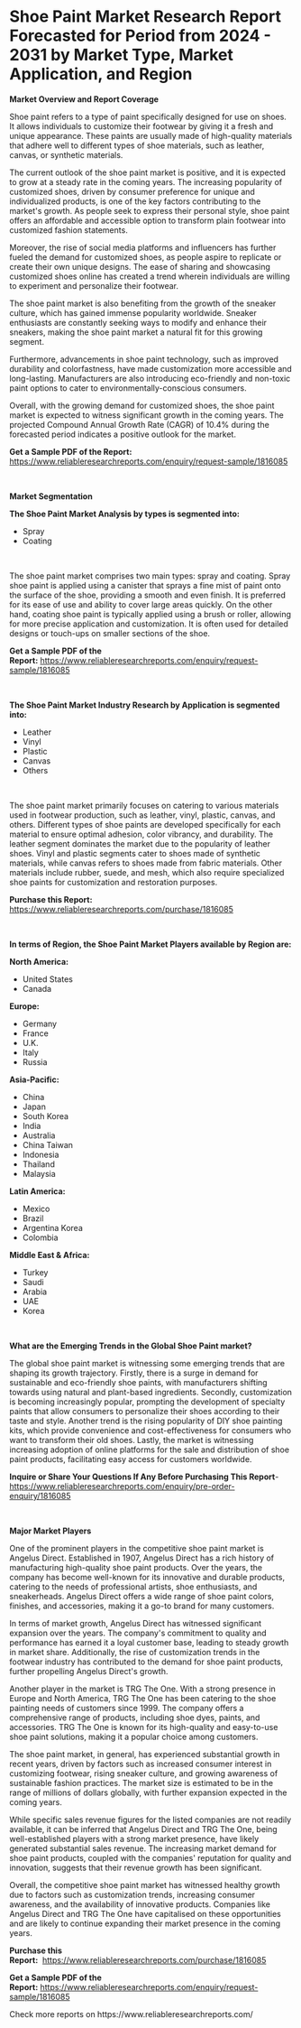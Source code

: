 <p><h1>Shoe Paint Market Research Report Forecasted for Period from 2024 -  2031 by Market Type, Market Application, and Region</h1></p><p><strong>Market Overview and Report Coverage</strong></p>
<p><p>Shoe paint refers to a type of paint specifically designed for use on shoes. It allows individuals to customize their footwear by giving it a fresh and unique appearance. These paints are usually made of high-quality materials that adhere well to different types of shoe materials, such as leather, canvas, or synthetic materials.</p><p>The current outlook of the shoe paint market is positive, and it is expected to grow at a steady rate in the coming years. The increasing popularity of customized shoes, driven by consumer preference for unique and individualized products, is one of the key factors contributing to the market's growth. As people seek to express their personal style, shoe paint offers an affordable and accessible option to transform plain footwear into customized fashion statements.</p><p>Moreover, the rise of social media platforms and influencers has further fueled the demand for customized shoes, as people aspire to replicate or create their own unique designs. The ease of sharing and showcasing customized shoes online has created a trend wherein individuals are willing to experiment and personalize their footwear.</p><p>The shoe paint market is also benefiting from the growth of the sneaker culture, which has gained immense popularity worldwide. Sneaker enthusiasts are constantly seeking ways to modify and enhance their sneakers, making the shoe paint market a natural fit for this growing segment.</p><p>Furthermore, advancements in shoe paint technology, such as improved durability and colorfastness, have made customization more accessible and long-lasting. Manufacturers are also introducing eco-friendly and non-toxic paint options to cater to environmentally-conscious consumers.</p><p>Overall, with the growing demand for customized shoes, the shoe paint market is expected to witness significant growth in the coming years. The projected Compound Annual Growth Rate (CAGR) of 10.4% during the forecasted period indicates a positive outlook for the market.</p></p>
<p><strong>Get a Sample PDF of the Report:</strong> <a href="https://www.reliableresearchreports.com/enquiry/request-sample/1816085">https://www.reliableresearchreports.com/enquiry/request-sample/1816085</a></p>
<p>&nbsp;</p>
<p><strong>Market Segmentation</strong></p>
<p><strong>The Shoe Paint Market Analysis by types is segmented into:</strong></p>
<p><ul><li>Spray</li><li>Coating</li></ul></p>
<p>&nbsp;</p>
<p><p>The shoe paint market comprises two main types: spray and coating. Spray shoe paint is applied using a canister that sprays a fine mist of paint onto the surface of the shoe, providing a smooth and even finish. It is preferred for its ease of use and ability to cover large areas quickly. On the other hand, coating shoe paint is typically applied using a brush or roller, allowing for more precise application and customization. It is often used for detailed designs or touch-ups on smaller sections of the shoe.</p></p>
<p><strong>Get a Sample PDF of the Report:</strong>&nbsp;<a href="https://www.reliableresearchreports.com/enquiry/request-sample/1816085">https://www.reliableresearchreports.com/enquiry/request-sample/1816085</a></p>
<p>&nbsp;</p>
<p><strong>The Shoe Paint Market Industry Research by Application is segmented into:</strong></p>
<p><ul><li>Leather</li><li>Vinyl</li><li>Plastic</li><li>Canvas</li><li>Others</li></ul></p>
<p>&nbsp;</p>
<p><p>The shoe paint market primarily focuses on catering to various materials used in footwear production, such as leather, vinyl, plastic, canvas, and others. Different types of shoe paints are developed specifically for each material to ensure optimal adhesion, color vibrancy, and durability. The leather segment dominates the market due to the popularity of leather shoes. Vinyl and plastic segments cater to shoes made of synthetic materials, while canvas refers to shoes made from fabric materials. Other materials include rubber, suede, and mesh, which also require specialized shoe paints for customization and restoration purposes.</p></p>
<p><strong>Purchase this Report:</strong>&nbsp; <a href="https://www.reliableresearchreports.com/purchase/1816085">https://www.reliableresearchreports.com/purchase/1816085</a></p>
<p>&nbsp;</p>
<p><strong>In terms of Region, the Shoe Paint Market Players available by Region are:</strong></p>
<p>
    <p> <strong> North America: </strong>
        <ul>
            <li>United States</li>
            <li>Canada</li>
        </ul>
        </p> 
    <p> <strong> Europe: </strong>
        <ul>
            <li>Germany</li>
            <li>France</li>
            <li>U.K.</li>
            <li>Italy</li>
            <li>Russia</li>
        </ul>
        </p> 
    <p> <strong> Asia-Pacific: </strong>
        <ul>
            <li>China</li>
            <li>Japan</li>
            <li>South Korea</li>
            <li>India</li>
            <li>Australia</li>
            <li>China Taiwan</li>
            <li>Indonesia</li>
            <li>Thailand</li>
            <li>Malaysia</li>
        </ul>
        </p> 
    <p> <strong> Latin America: </strong>
        <ul>
            <li>Mexico</li>
            <li>Brazil</li>
            <li>Argentina Korea</li>
            <li>Colombia</li>
        </ul>
        </p> 
    <p> <strong> Middle East & Africa: </strong>
        <ul>
            <li>Turkey</li>
            <li>Saudi</li>
            <li>Arabia</li>
            <li>UAE</li>
            <li>Korea</li>
        </ul>
    </p>
    </p>
<p>&nbsp;</p>
<p><strong>What are the Emerging Trends in the Global Shoe Paint market?</strong></p>
<p><p>The global shoe paint market is witnessing some emerging trends that are shaping its growth trajectory. Firstly, there is a surge in demand for sustainable and eco-friendly shoe paints, with manufacturers shifting towards using natural and plant-based ingredients. Secondly, customization is becoming increasingly popular, prompting the development of specialty paints that allow consumers to personalize their shoes according to their taste and style. Another trend is the rising popularity of DIY shoe painting kits, which provide convenience and cost-effectiveness for consumers who want to transform their old shoes. Lastly, the market is witnessing increasing adoption of online platforms for the sale and distribution of shoe paint products, facilitating easy access for customers worldwide.</p></p>
<p><strong>Inquire or Share Your Questions If Any Before Purchasing This Report</strong>- <a href="https://www.reliableresearchreports.com/enquiry/pre-order-enquiry/1816085">https://www.reliableresearchreports.com/enquiry/pre-order-enquiry/1816085</a></p>
<p>&nbsp;</p>
<p><strong>Major Market Players</strong></p>
<p><p>One of the prominent players in the competitive shoe paint market is Angelus Direct. Established in 1907, Angelus Direct has a rich history of manufacturing high-quality shoe paint products. Over the years, the company has become well-known for its innovative and durable products, catering to the needs of professional artists, shoe enthusiasts, and sneakerheads. Angelus Direct offers a wide range of shoe paint colors, finishes, and accessories, making it a go-to brand for many customers.</p><p>In terms of market growth, Angelus Direct has witnessed significant expansion over the years. The company's commitment to quality and performance has earned it a loyal customer base, leading to steady growth in market share. Additionally, the rise of customization trends in the footwear industry has contributed to the demand for shoe paint products, further propelling Angelus Direct's growth.</p><p>Another player in the market is TRG The One. With a strong presence in Europe and North America, TRG The One has been catering to the shoe painting needs of customers since 1999. The company offers a comprehensive range of products, including shoe dyes, paints, and accessories. TRG The One is known for its high-quality and easy-to-use shoe paint solutions, making it a popular choice among customers.</p><p>The shoe paint market, in general, has experienced substantial growth in recent years, driven by factors such as increased consumer interest in customizing footwear, rising sneaker culture, and growing awareness of sustainable fashion practices. The market size is estimated to be in the range of millions of dollars globally, with further expansion expected in the coming years.</p><p>While specific sales revenue figures for the listed companies are not readily available, it can be inferred that Angelus Direct and TRG The One, being well-established players with a strong market presence, have likely generated substantial sales revenue. The increasing market demand for shoe paint products, coupled with the companies' reputation for quality and innovation, suggests that their revenue growth has been significant.</p><p>Overall, the competitive shoe paint market has witnessed healthy growth due to factors such as customization trends, increasing consumer awareness, and the availability of innovative products. Companies like Angelus Direct and TRG The One have capitalised on these opportunities and are likely to continue expanding their market presence in the coming years.</p></p>
<p><strong>Purchase this Report:</strong>&nbsp;&nbsp;<a href="https://www.reliableresearchreports.com/purchase/1816085">https://www.reliableresearchreports.com/purchase/1816085</a></p>
<p></p>
<p><strong>Get a Sample PDF of the Report:</strong>&nbsp;<a href="https://www.reliableresearchreports.com/enquiry/request-sample/1816085">https://www.reliableresearchreports.com/enquiry/request-sample/1816085</a></p>
<p>Check more reports on https://www.reliableresearchreports.com/</p>